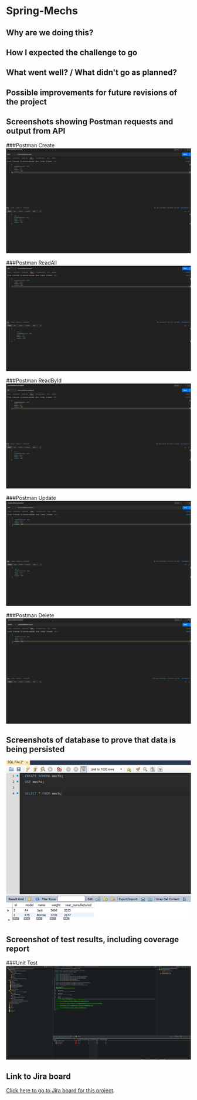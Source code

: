 # Spring-Mechs

## Why are we doing this?

## How I expected the challenge to go

## What went well? / What didn't go as planned?

## Possible improvements for future revisions of the project

## Screenshots showing Postman requests and output from API

###Postman Create
![Postman Create](/screenshots/postman-create.png)

###Postman ReadAll
![Postman Create](/screenshots/postman-readall.png)

###Postman ReadById
![Postman Create](/screenshots/postman-readbyid.png)

###Postman Update
![Postman Create](/screenshots/postman-update.png)

###Postman Delete
![Postman Create](/screenshots/postman-delete.png)

## Screenshots of database to prove that data is being persisted

![Screenshot of data being persisted in SQL Workbench](/screenshots/sql-database.png)

## Screenshot of test results, including coverage report

###Unit Test
![Screenshot of unit test](/screenshots/unit-test.png)

## Link to Jira board

[Click here to go to Jira board for this project](https://kiran-evans.atlassian.net/jira/software/projects/SM/boards/4).